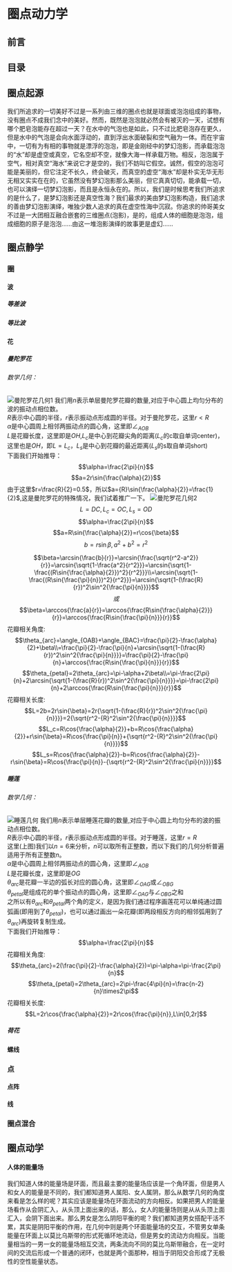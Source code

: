 # 圈点动力学

## 前言

## 目录

## 圈点起源

我们所追求的一切美好不过是一系列由三维的圈点也就是球面或泡泡组成的事物，没有圈点不成我们念中的美好。然而，既然是泡泡就必然会有被灭的一天，试想有哪个肥皂泡能存在超过一天？在水中的气泡也是如此，只不过比肥皂泡存在更久，但是水中的气泡是会向水面浮动的，直到浮出水面破裂和空气融为一体。而在宇宙中，一切有为有相的事物就是漂浮的泡泡，即是金刚经中的梦幻泡影，而承载泡泡的“水”却是虚空或真空，它名空却不空，就像大海一样承载万物。相反，泡泡属于空气，相对真空“海水”来说它才是空的，我们不妨叫它假空。诚然，假空的泡泡可能是美丽的，但它注定不长久，终会破灭，而真空的虚空“海水”却是朴实无华无形无相又实实在在的，它虽然没有梦幻泡影那么美丽，但它真真切切，能承载一切，也可以演绎一切梦幻泡影，而且是永恒永在的。所以，我们是时候思考我们所追求的是什么了，是梦幻泡影还是真空性海？我们最求的美由梦幻泡影构造，我们追求的善由梦幻泡影演绎，唯独少数人追求的真在虚空性海中沉寂。你追求的帅哥美女不过是一大团相互融合嵌套的三维圈点(泡影)，是的，组成人体的细胞是泡泡，组成细胞的原子是泡泡......由这一堆泡影演绎的故事更是虚幻......

## 圈点静学

### 圈

#### 波

##### 等差波

##### 等比波

#### 花

##### 曼陀罗花

###### 数学几何：
![曼陀罗花几何1](./images/Circle%20Point%20Math%20Ditails/mandala_details1.png)
我们用$n$表示单层曼陀罗花瓣的数量,对应于中心圆上均匀分布的波的振动点相位数。<br>
$R$表示中心圆的半径，$r$表示振动点形成圆的半径。对于曼陀罗花，这里$r<R$<br>
$\alpha$是中心圆周上相邻两振动点的圆心角，这里即$\angle_{AOB}$<br>
$L$是花瓣长度，这里即是$OH$,$L_{c}$是中心到花瓣尖角的距离($L_{c}$的c取自单词center)，这里也是$OH$，即$L=L_{c}$，$L_s$是中心到花瓣的最近距离($L_{s}$的s取自单词short)<br>
下面我们开始推导：<br>
$$\alpha=\frac{2\pi}{n}$$
$$a=2r\sin{\frac{\alpha}{2}}$$
由于这里$r=\frac{R}{2}=0.5$，所以$a={R}\sin{\frac{\alpha}{2}}=\frac{1}{2}$,这是曼陀罗花的特殊情况，我们试着推广一下。
![曼陀罗花几何2](./images/Circle%20Point%20Math%20Ditails/mandala_details2.png)
$$L=DC,L_c=OC,L_s=OD$$
$$\alpha=\frac{2\pi}{n}$$
$$a=R\sin{\frac{\alpha}{2}}=r\cos{\beta}$$
$$b=r\sin{\beta},a^2+b^2=r^2$$

$$\beta=\arcsin{\frac{b}{r}}=\arcsin{\frac{\sqrt{r^2-a^2}}{r}}=\arcsin{\sqrt{1-\frac{a^2}{r^2}}}=\arcsin{\sqrt{1-\frac{(R\sin{\frac{\alpha}{2}})^2}{r^2}}}\\=\arcsin{\sqrt{1-\frac{(R\sin{\frac{\pi}{n}})^2}{r^2}}}=\arcsin{\sqrt{1-(\frac{R}{r})^2\sin^2{\frac{\pi}{n}}}}$$
$$或$$
$$\beta=\arccos{\frac{a}{r}}=\arccos{\frac{R\sin{\frac{\alpha}{2}}}{r}}=\arccos{\frac{R\sin{\frac{\pi}{n}}}{r}}$$
花瓣相关角度:
$$\theta_{arc}=\angle_{OAB}+\angle_{BAC}=\frac{\pi}{2}-\frac{\alpha}{2}+\beta\\=\frac{\pi}{2}-\frac{\pi}{n}+\arcsin{\sqrt{1-(\frac{R}{r})^2\sin^2{\frac{\pi}{n}}}}=\frac{\pi}{2}-\frac{\pi}{n}+\arccos{\frac{R\sin{\frac{\pi}{n}}}{r}}$$
$$\theta_{petal}=2\theta_{arc}=\pi-\alpha+2\beta\\=\pi-\frac{2\pi}{n}+2\arcsin{\sqrt{1-(\frac{R}{r})^2\sin^2{\frac{\pi}{n}}}}=\pi-\frac{2\pi}{n}+2\arccos{\frac{R\sin{\frac{\pi}{n}}}{r}}$$
花瓣相关长度:
$$L=2b=2r\sin{\beta}=2r{\sqrt{1-(\frac{R}{r})^2\sin^2{\frac{\pi}{n}}}}=2{\sqrt{r^2-{R}^2\sin^2{\frac{\pi}{n}}}}$$
$$L_c=R\cos{\frac{\alpha}{2}}+b=R\cos{\frac{\alpha}{2}}+r\sin{\beta}=R\cos{\frac{\pi}{n}}+{\sqrt{r^2-{R}^2\sin^2{\frac{\pi}{n}}}}$$
$$L_s=R\cos{\frac{\alpha}{2}}-b=R\cos{\frac{\alpha}{2}}-r\sin{\beta}=R\cos{\frac{\pi}{n}}-{\sqrt{r^2-{R}^2\sin^2{\frac{\pi}{n}}}}$$
##### 睡莲

###### 数学几何：

![睡莲几何](./images/Circle%20Point%20Math%20Ditails/waterlily_details.png)
我们用$n$表示单层睡莲花瓣的数量,对应于中心圆上均匀分布的波的振动点相位数。<br>
$R$表示中心圆的半径，$r$表示振动点形成圆的半径。对于睡莲，这里$r=R$<br>
这里(上图)我们以$n=6$来分析，$n$可以取所有正整数，而以下我们的几何分析普遍适用于所有正整数$n$。<br>
$\alpha$是中心圆周上相邻两振动点的圆心角，这里即$\angle_{AOB}$<br>
$L$是花瓣长度，这里即是$OG$<br>
$\theta_{arc}$是花瓣一半边的弧长对应的圆心角，这里即$\angle_{OAG}$或$\angle_{OBG}$<br>
$\theta_{petal}$是组成花的单个振动点的圆心角，这里即$\angle_{OAG}$与$\angle_{OBG}$之和<br>
之所以有$\theta_{arc}$和$\theta_{petal}$两个角的定义，是因为我们通过程序画莲花可以单纯通过圆弧画(即用到了$\theta_{petal}$)，也可以通过画出一朵花瓣(即两段相反方向的相邻弧用到了$\theta_{arc}$)再旋转复制生成。<br>
下面我们开始推导：<br>
$$\alpha=\frac{2\pi}{n}$$
花瓣相关角度:
$$\theta_{arc}=2(\frac{\pi}{2}-\frac{\alpha}{2})=\pi-\alpha=\pi-\frac{2\pi}{n}$$
$$\theta_{petal}=2\theta_{arc}=2\pi-\frac{4\pi}{n}=\frac{n-2}{n}\times2\pi$$
花瓣相关长度:
$$L=2r\cos{\frac{\alpha}{2}}=2r\cos{\frac{\pi}{n}},L\in[0,2r]$$

##### 荷花

#### 螺线

### 点

#### 点阵

#### 线

### 圈点混合

## 圈点动学

#### 人体的能量场

我们知道人体的能量场是环面，而且最主要的能量场应该是一个角环面，但是男人和女人的能量是不同的，我们都知道男人属阳、女人属阴，那么从数学几何的角度来看是怎么样的呢？其实应该是能量场在环面流动的方向相反。如果把男人的能量场看作从会阴汇入，从头顶上面出来的话，那么，女人的能量场则是从从头顶上面汇入，会阴下面出来。那么男女是怎么阴阳平衡的呢？我们都知道男女搭配干活不累，其实是阴阳平衡的作用，在几何中则是两个环面能量场的交互，不管男女单条能量在环面上以莫比乌斯带的形式死循环地流动，但是男女的流动方向相反。当能量相当的一男一女的能量场相互交流，两条流向不同的莫比乌斯带融合，在一定时间的交流后形成一个普通的闭环，也就是两个面那种，相当于阴阳交合形成了无极性的空性能量状态。
